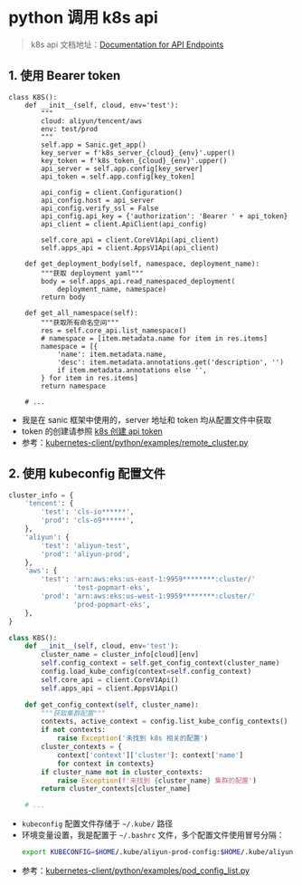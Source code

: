 # python 调用 k8s api
> k8s api 文档地址：[Documentation for API Endpoints](https://github.com/kubernetes-client/python/blob/master/kubernetes/README.md#documentation-for-api-endpoints)


## 1. 使用 Bearer token

```python{14,16}
class K8S():
    def __init__(self, cloud, env='test'):
        """
        cloud: aliyun/tencent/aws
        env: test/prod
        """
        self.app = Sanic.get_app()
        key_server = f'k8s_server_{cloud}_{env}'.upper()
        key_token = f'k8s_token_{cloud}_{env}'.upper()
        api_server = self.app.config[key_server]
        api_token = self.app.config[key_token]

        api_config = client.Configuration()
        api_config.host = api_server
        api_config.verify_ssl = False
        api_config.api_key = {'authorization': 'Bearer ' + api_token}
        api_client = client.ApiClient(api_config)

        self.core_api = client.CoreV1Api(api_client)
        self.apps_api = client.AppsV1Api(api_client)

    def get_deployment_body(self, namespace, deployment_name):
        """获取 deployment yaml"""
        body = self.apps_api.read_namespaced_deployment(
            deployment_name, namespace)
        return body

    def get_all_namespace(self):
        """获取所有命名空间"""
        res = self.core_api.list_namespace()
        # namespace = [item.metadata.name for item in res.items]
        namespace = [{
            'name': item.metadata.name,
            'desc': item.metadata.annotations.get('description', '')
            if item.metadata.annotations else '',
        } for item in res.items]
        return namespace

    # ...
```
- 我是在 sanic 框架中使用的，server 地址和 token 均从配置文件中获取
- token 的创建请参照 [k8s 创建 api token](/op/7162)
- 参考：[kubernetes-client/python/examples/remote_cluster.py](https://github.com/kubernetes-client/python/blob/master/examples/remote_cluster.py)

## 2. 使用 kubeconfig 配置文件
```python
cluster_info = {
    'tencent': {
        'test': 'cls-io******',
        'prod': 'cls-o9******',
    },
    'aliyun': {
        'test': 'aliyun-test',
        'prod': 'aliyun-prod',
    },
    'aws': {
        'test': 'arn:aws:eks:us-east-1:9959********:cluster/'
                'test-popmart-eks',
        'prod': 'arn:aws:eks:us-west-1:9959********:cluster/'
                'prod-popmart-eks',
    },
}

class K8S():
    def __init__(self, cloud, env='test'):
        cluster_name = cluster_info[cloud][env]
        self.config_context = self.get_config_context(cluster_name)
        config.load_kube_config(context=self.config_context)
        self.core_api = client.CoreV1Api()
        self.apps_api = client.AppsV1Api()

    def get_config_context(self, cluster_name):
        """获取集群配置"""
        contexts, active_context = config.list_kube_config_contexts()
        if not contexts:
            raise Exception('未找到 k8s 相关的配置')
        cluster_contexts = {
            context['context']['cluster']: context['name']
            for context in contexts}
        if cluster_name not in cluster_contexts:
            raise Exception(f'未找到 {cluster_name} 集群的配置')
        return cluster_contexts[cluster_name]

    # ...
```
- `kubeconfig` 配置文件存储于 `~/.kube/` 路径
- 环境变量设置，我是配置于 `~/.bashrc` 文件，多个配置文件使用冒号分隔：
    ```bash
    export KUBECONFIG=$HOME/.kube/aliyun-prod-config:$HOME/.kube/aliyun-test-config
    ```
- 参考：[kubernetes-client/python/examples/pod_config_list.py](https://github.com/kubernetes-client/python/blob/master/examples/pod_config_list.py)
